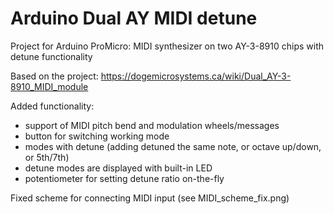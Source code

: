 # Arduino Dual AY MIDI detune
Project for Arduino ProMicro: MIDI synthesizer on two AY-3-8910 chips with detune functionality

Based on the project:
https://dogemicrosystems.ca/wiki/Dual_AY-3-8910_MIDI_module

Added functionality:
- support of MIDI pitch bend and modulation wheels/messages
- button for switching working mode
- modes with detune (adding detuned the same note, or octave up/down, or 5th/7th)
- detune modes are displayed with built-in LED
- potentiometer for setting detune ratio on-the-fly

Fixed scheme for connecting MIDI input (see MIDI_scheme_fix.png)
